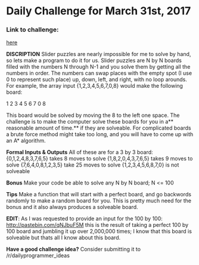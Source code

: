 # Daily Challenge for March 31st, 2017
### Link to challenge:
[here](https://www.reddit.com/r/dailyprogrammer/comments/62ktmx/20170331_challenge_308_hard_slider_game_puzzle/)

**DISCRIPTION**
Slider puzzles are nearly impossible for me to solve by hand, so lets make a program to do it for us. Slider puzzles are N by N boards filled with the numbers N through N-1 and you solve them by getting all the numbers in order. The numbers can swap places with the empty spot (I use 0 to represent such place) up, down, left, and right, with no loop arounds. For example, the array input {1,2,3,4,5,6,7,0,8} would make the following board:

1 2 3
4 5 6
7 0 8

This board would be solved by moving the 8 to the left one space. The challenge is to make the computer solve these boards for you in a** reasonable amount of time.** if they are solveable. For complicated boards a brute force method might take too long, and you will have to come up with an A* algorithm.

**Formal Inputs & Outputs**
All of these are for a 3 by 3 board:
{0,1,2,4,8,3,7,6,5} takes 8 moves to solve
{1,8,2,0,4,3,7,6,5} takes 9 moves to solve
{7,6,4,0,8,1,2,3,5} take 25 moves to solve
{1,2,3,4,5,6,8,7,0} is not solveable

**Bonus**
Make your code be able to solve any N by N board; N <= 100

**Tips**
Make a function that will start with a perfect board, and go backwords randomly to make a random board for you. This is pretty much need for the bonus and it also always produces a solveable board.

**EDIT**: As I was requested to provide an input for the 100 by 100:
http://pastebin.com/qNJbuF5M this is the result of taking a perfect 100 by 100 board and jumbling it up over 2,000,000 times; I know that this board is solveable but thats all I know about this board.

**Have a good challenge idea?**
Consider submitting it to /r/dailyprogrammer_ideas
